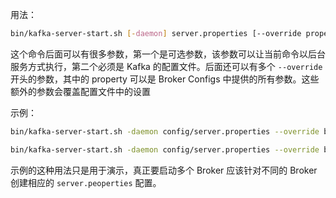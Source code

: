 用法：

```sh
bin/kafka-server-start.sh [-daemon] server.properties [--override property]*
```

这个命令后面可以有很多参数，第一个是可选参数，该参数可以让当前命令以后台服务方式执行，第二个必须是 Kafka 的配置文件。后面还可以有多个 `--override` 开头的参数，其中的 property 可以是 Broker Configs 中提供的所有参数。这些额外的参数会覆盖配置文件中的设置

示例：

```sh
bin/kafka-server-start.sh -daemon config/server.properties --override broker.id=0 --override log.dirs=/tmp/kafka-logs-1 --override listeners=PLAINTEXT://:9092 --override advertised.listeners=PLAINTEXT://192.168.16.150:9092

bin/kafka-server-start.sh -daemon config/server.properties --override broker.id=1 --override log.dirs=/tmp/kafka-logs-2 --override listeners=PLAINTEXT://:9093 --override advertised.listeners=PLAINTEXT://192.168.16.150:9093
```

示例的这种用法只是用于演示，真正要启动多个 Broker 应该针对不同的 Broker 创建相应的 `server.peoperties` 配置。

